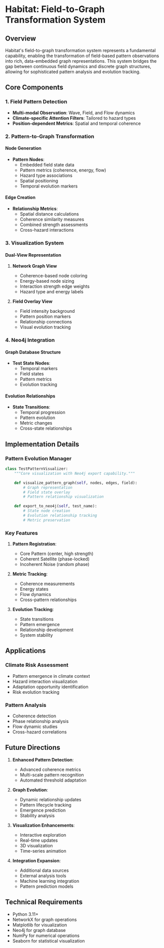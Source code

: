 # Habitat: Field-to-Graph Transformation System

## Overview

Habitat's field-to-graph transformation system represents a fundamental capability, enabling the transformation of field-based pattern observations into rich, data-embedded graph representations. This system bridges the gap between continuous field dynamics and discrete graph structures, allowing for sophisticated pattern analysis and evolution tracking.

## Core Components

### 1. Field Pattern Detection
- **Multi-modal Observation**: Wave, Field, and Flow dynamics
- **Climate-specific Attention Filters**: Tailored to hazard types
- **Position-dependent Metrics**: Spatial and temporal coherence

### 2. Pattern-to-Graph Transformation

#### Node Generation
- **Pattern Nodes**: 
  - Embedded field state data
  - Pattern metrics (coherence, energy, flow)
  - Hazard type associations
  - Spatial positioning
  - Temporal evolution markers

#### Edge Creation
- **Relationship Metrics**:
  - Spatial distance calculations
  - Coherence similarity measures
  - Combined strength assessments
  - Cross-hazard interactions

### 3. Visualization System

#### Dual-View Representation
1. **Network Graph View**
   - Coherence-based node coloring
   - Energy-based node sizing
   - Interaction strength edge weights
   - Hazard type and energy labels

2. **Field Overlay View**
   - Field intensity background
   - Pattern position markers
   - Relationship connections
   - Visual evolution tracking

### 4. Neo4j Integration

#### Graph Database Structure
- **Test State Nodes**:
  - Temporal markers
  - Field states
  - Pattern metrics
  - Evolution tracking

#### Evolution Relationships
- **State Transitions**:
  - Temporal progression
  - Pattern evolution
  - Metric changes
  - Cross-state relationships

## Implementation Details

### Pattern Evolution Manager
```python
class TestPatternVisualizer:
    """Core visualization with Neo4j export capability."""
    
    def visualize_pattern_graph(self, nodes, edges, field):
        # Graph representation
        # Field state overlay
        # Pattern relationship visualization
        
    def export_to_neo4j(self, test_name):
        # State node creation
        # Evolution relationship tracking
        # Metric preservation
```

### Key Features
1. **Pattern Registration**:
   - Core Pattern (center, high strength)
   - Coherent Satellite (phase-locked)
   - Incoherent Noise (random phase)

2. **Metric Tracking**:
   - Coherence measurements
   - Energy states
   - Flow dynamics
   - Cross-pattern relationships

3. **Evolution Tracking**:
   - State transitions
   - Pattern emergence
   - Relationship development
   - System stability

## Applications

### Climate Risk Assessment
- Pattern emergence in climate context
- Hazard interaction visualization
- Adaptation opportunity identification
- Risk evolution tracking

### Pattern Analysis
- Coherence detection
- Phase relationship analysis
- Flow dynamic studies
- Cross-hazard correlations

## Future Directions

1. **Enhanced Pattern Detection**:
   - Advanced coherence metrics
   - Multi-scale pattern recognition
   - Automated threshold adaptation

2. **Graph Evolution**:
   - Dynamic relationship updates
   - Pattern lifecycle tracking
   - Emergence prediction
   - Stability analysis

3. **Visualization Enhancements**:
   - Interactive exploration
   - Real-time updates
   - 3D visualization
   - Time-series animation

4. **Integration Expansion**:
   - Additional data sources
   - External analysis tools
   - Machine learning integration
   - Pattern prediction models

## Technical Requirements
- Python 3.11+
- NetworkX for graph operations
- Matplotlib for visualization
- Neo4j for graph database
- NumPy for numerical operations
- Seaborn for statistical visualization
